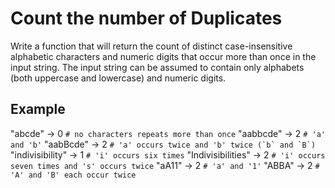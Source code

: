 # Count the number of Duplicates

Write a function that will return the count of distinct case-insensitive alphabetic characters and numeric digits that occur more than once in the input string. The input string can be assumed to contain only alphabets (both uppercase and lowercase) and numeric digits.


## Example

"abcde" -> 0 ```# no characters repeats more than once```
"aabbcde" -> 2 ```# 'a' and 'b'```
"aabBcde" -> 2 ```# 'a' occurs twice and 'b' twice (`b` and `B`)```
"indivisibility" -> 1 ```# 'i' occurs six times```
"Indivisibilities" -> 2 ```# 'i' occurs seven times and 's' occurs twice```
"aA11" -> 2 ```# 'a' and '1'```
"ABBA" -> 2 ```# 'A' and 'B' each occur twice```
